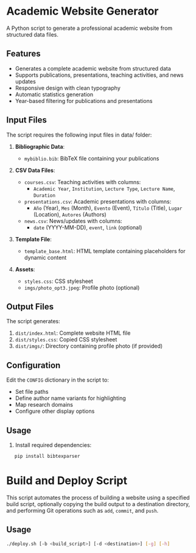 # Academic Website Generator

A Python script to generate a professional academic website from structured data files.

## Features

- Generates a complete academic website from structured data
- Supports publications, presentations, teaching activities, and news updates
- Responsive design with clean typography
- Automatic statistics generation
- Year-based filtering for publications and presentations

## Input Files

The script requires the following input files in data/ folder:

1. **Bibliographic Data**:
   - `mybiblio.bib`: BibTeX file containing your publications

2. **CSV Data Files**:
   - `courses.csv`: Teaching activities with columns:
     - `Academic Year`, `Institution`, `Lecture Type`, `Lecture Name`, `Duration`
   - `presentations.csv`: Academic presentations with columns:
     - `Año` (Year), `Mes` (Month), `Evento` (Event), `Título` (Title), `Lugar` (Location), `Autores` (Authors)
   - `news.csv`: News/updates with columns:
     - `date` (YYYY-MM-DD), `event`, `link` (optional)

3. **Template File**:
   - `template_base.html`: HTML template containing placeholders for dynamic content

4. **Assets**:
   - `styles.css`: CSS stylesheet
   - `imgs/photo_opt3.jpeg`: Profile photo (optional)

## Output Files

The script generates:

1. `dist/index.html`: Complete website HTML file
2. `dist/styles.css`: Copied CSS stylesheet
3. `dist/imgs/`: Directory containing profile photo (if provided)

## Configuration

Edit the `CONFIG` dictionary in the script to:

- Set file paths
- Define author name variants for highlighting
- Map research domains
- Configure other display options

## Usage

1. Install required dependencies:

```bash
   pip install bibtexparser
```

# Build and Deploy Script

This script automates the process of building a website using a specified build script, optionally copying the build output to a destination directory, and performing Git operations such as `add`, `commit`, and `push`.

## Usage

```bash
./deploy.sh [-b <build_script>] [-d <destination>] [-g] [-h]
```
